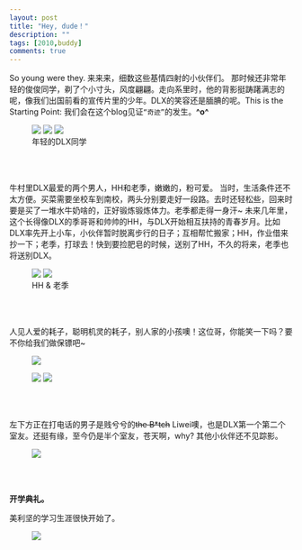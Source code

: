 ```yaml
---
layout: post
title: "Hey, dude！"
description: ""
tags: [2010,buddy]
comments: true
---
```


So young were they. 来来来，细数这些基情四射的小伙伴们。
那时候还非常年轻的俊俊同学，剃了个小寸头，风度翩翩。走向系里时，他的背影挺踌躇满志的呢，像我们出国前看的宣传片里的少年。DLX的笑容还是腼腆的呢。This is the Starting Point: 我们会在这个blog见证`“奇迹”`的发生。**^o^**

<figure class="third">
	<img src="/images/201008-firstmet-buddy/1.JPG">
	<img src="/images/201008-firstmet-buddy/3.JPG">
	<img src="/images/201008-firstmet-buddy/2.JPG">
    <figcaption>年轻的DLX同学</figcaption>
</figure>
<br/>
<br/>

牛村里DLX最爱的两个男人，HH和老季，嫩嫩的，粉可爱。 当时，生活条件还不太方便。买菜需要坐校车到南校，两头分别要走好一段路。去时还轻松些，回来时要是买了一堆水牛奶啥的，正好锻炼锻炼体力。老季都走得一身汗~ 未来几年里，这个长得像DLX的季哥哥和帅帅的HH，与DLX开始相互扶持的青春岁月。比如DLX率先开上小车，小伙伴暂时脱离步行的日子；互相帮忙搬家；HH，作业借来抄一下；老季，打球去！快到要捡肥皂的时候，送别了HH，不久的将来，老季也将送别DLX。

<figure class="half">
	<img src="/images/201008-firstmet-buddy/4.JPG">
	<img src="/images/201008-firstmet-buddy/5.JPG">
    <figcaption>HH & 老季</figcaption>
</figure>
<br/>
<br/>

人见人爱的耗子，聪明机灵的耗子，别人家的小孩噢！这位哥，你能笑一下吗？要不你给我们做保镖吧~    
<figure>
	<img src="/images/201008-firstmet-buddy/6.JPG">
</figure>  

<figure class="half">
	<img src="/images/201008-firstmet-buddy/7.JPG">
	<img src="/images/201008-firstmet-buddy/8.JPG">
    <figcaption></figcaption>
</figure>
<br/>
<br/>


左下方正在打电话的男子是贱兮兮的<del>the B*tch</del> Liwei噢，也是DLX第一个第二个室友。还挺有缘，至今仍是半个室友，苍天啊，why? 其他小伙伴还不见踪影。
<figure>
	<img src="/images/201008-firstmet-buddy/9.JPG">
    <figcaption></figcaption>
</figure>
<br/>
<br/>


**开学典礼。** 

美利坚的学习生涯很快开始了。
<figure>
	<img src="/images/201008-firstmet-buddy/10.JPG">
    <figcaption></figcaption>
</figure>